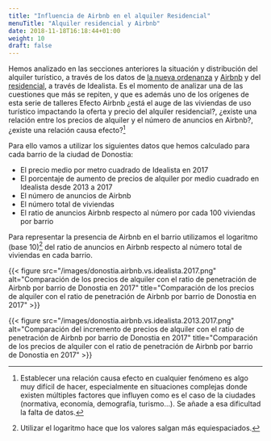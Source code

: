 ```yaml
---
title: "Influencia de Airbnb en el alquiler Residencial"
menuTitle: "Alquiler residencial y Airbnb"
date: 2018-11-18T16:18:44+01:00
weight: 10
draft: false
---
```


Hemos analizado en las secciones anteriores la situación y distribución del alquiler turístico, a través de los datos de [la nueva ordenanza](/donostia/ordenanza-2018/) y [Airbnb](/donostia/airbnb-alojamientos-barrio/) y del [residencial](/donostia/alquiler-residencial/), a través de Idealista. Es el momento de analizar una de las cuestiones que más se repiten, y que es además uno de los orígenes de esta serie de talleres Efecto Airbnb ¿está el auge de las viviendas de uso turístico impactando la oferta y precio del alquiler residencial?, ¿existe una relación entre los precios de alquiler y el número de anuncios en Airbnb?, ¿existe una relación causa efecto?[^1]

[^1]:Establecer una relación causa efecto en cualquier fenómeno es algo muy difícil de hacer, especialmente en situaciones complejas donde existen múltiples factores que influyen como es el caso de la ciudades (normativa, economía, demografía, turismo...). Se añade a esa dificultad la falta de datos.

Para ello vamos a utilizar los siguientes datos que hemos calculado para cada barrio de la ciudad de Donostia:
 + El precio medio por metro cuadrado de Idealista en 2017
 + El porcentaje de aumento de precios de alquiler por medio cuadrado en Idealista desde 2013 a 2017
 + El número de anuncios de Airbnb
 + El número total de viviendas
 + El ratio de anuncios Airbnb respecto al número por cada 100 viviendas por barrio

Para representar la presencia de Airbnb en el barrio utilizamos el logaritmo (base 10)[^2] del ratio de anuncios en Airbnb respecto al número total de viviendas en cada barrio.

[^2]: Utilizar el logaritmo hace que los valores salgan más equiespaciados.

{{< figure src="/images/donostia.airbnb.vs.idealista.2017.png" alt="Comparación de los precios de alquiler con el ratio de penetración de Airbnb por barrio de Donostia en 2017" title="Comparación de los precios de alquiler con el ratio de penetración de Airbnb por barrio de Donostia en 2017" >}}

{{< figure src="/images/donostia.airbnb.vs.idealista.2013.2017.png" alt="Comparación del incremento de precios de alquiler con el ratio de penetración de Airbnb por barrio de Donostia en 2017" title="Comparación de los precios de alquiler con el ratio de penetración de Airbnb por barrio de Donostia en 2017" >}}


